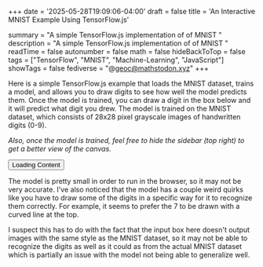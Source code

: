 +++
date = '2025-05-28T19:09:06-04:00'
draft = false
title = 'An Interactive MNIST Example Using TensorFlow.js'

summary = "A simple TensorFlow.js implementation of of MNIST "
description = "A simple TensorFlow.js implementation of of MNIST "
readTime = false
autonumber = false
math = false
hideBackToTop = false
tags = ["TensorFlow", "MNIST", "Machine-Learning", "JavaScript"]
showTags = false
fediverse = "@geoc@mathstodon.xyz"
+++


<head>
  <meta charset="utf-8">
  <meta name="viewport" content="width=device-width, initial-scale=1.0">
  <title>MNIST Example</title>
  <link rel="stylesheet" href="style.css">
  <link rel="icon" href="/favicon.ico">
  <!-- Import TensorFlow.js -->
  <script src="https://cdn.jsdelivr.net/npm/@tensorflow/tfjs@1.0.0/dist/tf.min.js"></script>
  <!-- Import tfjs-vis -->
  <script src="https://cdn.jsdelivr.net/npm/@tensorflow/tfjs-vis@1.0.2/dist/tfjs-vis.umd.min.js"></script>
  <!-- Import the data file -->
  <script src="../../experiments/mnist/data.js" type="module"></script>
  <!-- Import the main script file -->
  <script src="../../experiments/mnist/script.js" type="module"></script>
</head>
<body>
  <p>
    Here is a simple TensorFlow.js example that loads the MNIST dataset, trains a model, and allows you to draw digits to see how well the model predicts them. Once the model is trained, you can draw a digit in the box below and it will predict what digit you drew. The model is trained on the MNIST dataset, which consists of 28x28 pixel grayscale images of handwritten digits (0-9).
  </p>
  <p>
    <em>Also, once the model is trained, feel free to hide the sidebar (top right) to get a better view of the canvas.</em>
  </p>

  <button id="start-button">Loading Content</button>

  <div id="mnist-examples"></div>
  <div id="model-summary"></div>
  <div id="draw-canvas"></div>

  <p>
    The model is pretty small in order to run in the browser, so it may not be very accurate. I've also noticed that the model has a couple weird quirks like you have to draw some of the digits in a specific way for it to recognize them correctly. For example, it seems to prefer the 7 to be drawn with a curved line at the top.
  </p>
  <p>
    I suspect this has to do with the fact that the input box here doesn't output images with the same style as the MNIST dataset, so it may not be able to recognize the digits as well as it could as from the actual MNIST dataset which is partially an issue with the model not being able to generalize well.
  </p>
</body>
</html>